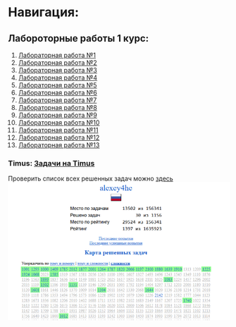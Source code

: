 # Навигация:

## Лабороторные работы 1 курс:
1) [Лабораторная работа №1](https://github.com/StupidFraid/javaBasicLab/tree/master/src/Lab_1)
2) [Лабораторная работа №2](https://github.com/StupidFraid/javaBasicLab/tree/master/src/Lab_2)
3) [Лабораторная работа №3](https://github.com/StupidFraid/javaBasicLab/tree/master/src/Lab_3) 
4) [Лабораторная работа №4](https://github.com/StupidFraid/javaBasicLab/tree/master/src/Lab_4)
5) [Лабораторная работа №5](https://github.com/StupidFraid/javaBasicLab/tree/master/src/Lab_5)
6) [Лабораторная работа №6](https://github.com/StupidFraid/javaBasicLab/tree/master/src/Lab_6)
7) [Лабораторная работа №7](https://github.com/StupidFraid/javaBasicLab/tree/master/src/Lab_7)
8) [Лабораторная работа №8](https://github.com/StupidFraid/javaBasicLab/tree/master/src/Lab_8)
9) [Лабораторная работа №9](https://github.com/StupidFraid/javaBasicLab/tree/master/src/Lab_9)
10) [Лабораторная работа №10](https://github.com/StupidFraid/javaBasicLab/tree/master/src/Lab_10)
11) [Лабораторная работа №11](https://github.com/StupidFraid/javaBasicLab/tree/master/src/Lab_11)
12) [Лабораторная работа №12](https://github.com/StupidFraid/javaBasicLab/tree/master/src/Lab_12)
13) [Лабораторная работа №13](https://github.com/StupidFraid/javaBasicLab/tree/master/src/Lab_13)


### Timus: [Задачи на Timus](https://github.com/StupidFraid/javaBasicLab/tree/master/src/timus)
Проверить список всех решенных задач можно [здесь](https://acm.timus.ru/author.aspx?id=350825)
![Линчый  результат из ЛК Timus](img/img.png)